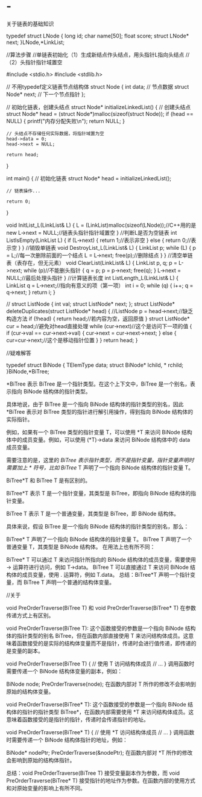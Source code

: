 # -
关于链表的基础知识

typedef struct LNode
{
	long id;
	char name[50];
	float score;
	struct LNode* next;
}LNode,*LinkList;

//算法步骤
//单链表初始化（1）生成新结点作头结点，用头指针L指向头结点 
//（2）头指针指针域置空

#include <stdio.h>
#include <stdlib.h>

// 不用typedef定义链表节点结构体
struct Node {
    int data;           // 节点数据
    struct Node* next;  // 下一个节点指针
};

// 初始化链表，创建头结点
struct Node* initializeLinkedList() {
    // 创建头结点
    struct Node* head = (struct Node*)malloc(sizeof(struct Node));
    if (head == NULL) {
        printf("内存分配失败\n");
        return NULL;
    }
    
    // 头结点不存储任何实际数据，将指针域置为空
    head->data = 0;
    head->next = NULL;

    return head;
}

int main() {
    // 初始化链表
    struct Node* head = initializeLinkedList();
    
    // 链表操作...
    
    return 0;
}


void InitList_L(LinkList& L)
{
	L = (LinkList)malloc(sizeof(LNode));//C++用的是new
	L->next = NULL;//链表头指针指针域置空
}
//判断L是否为空链表
int ListIsEmpty(LinkList L)
{
	if (L->next)
	{
		return 1;//表示非空
	}
	else
	{
		return 0;//表示空
	}
}
//销毁单链表
void DestroyList_L(LinkList& L)
{
	LinkList p;
	while (L)
	{
		p = L;//每一次删除前面的一个结点
		L = L->next;
		free(p);//删除结点
	}
}
//清空单链表（表存在，但无元素）
void ClearList(LinkList& L)
{
	LinkList p, q;
	p = L->next;
	while (p)//不能删头指针
	{
		q = p;
  		p = p->next;
		free(q);
	}
	L->next = NULL;//最后处理头指针
}
//计算链表长度
int ListLength_L(LinkList& L)
{
	LinkList q = L->next;//指向有意义的项（第一项）
	int i = 0;
	while (q)
	{
		i++;
		q = q->next;
	}
	return i;
}

//
struct ListNode {
	int val;
	struct ListNode* next;
};
struct ListNode* deleteDuplicates(struct ListNode* head)
{
	//ListNode p = head->next;//缺乏构造方法
	if (!head)
	{
		return head;//若内容为空，返回原值
	}
	struct ListNode* cur = head;//避免对head直接处理
	while (cur->next)//这个是访问下一项的值
	{
		if (cur->val == cur->next->val)
		{
			cur->next = cur->next->next;
		}
		else
		{
			cur=cur->next;//这个是移动指针位置
		}
	}
	return head;
}


//疑难解答

typedef struct BiNode
{
	TElemType data;
	struct BiNode* lchild, * rchild;
}BiNode,*BiTree;

*BiTree 表示 BiTree 是一个指针类型。在这个上下文中，BiTree 是一个别名，表示指向 BiNode 结构体的指针类型。

具体地说，由于 BiTree 是一个指向 BiNode 结构体的指针类型的别名，因此 *BiTree 表示对 BiTree 类型的指针进行解引用操作，得到指向 BiNode 结构体的实际指针。

例如，如果有一个 BiTree 类型的指针变量 T，可以使用 *T 来访问 BiNode 结构体中的成员变量。例如，可以使用 (*T)->data 来访问 BiNode 结构体中的 data 成员变量。

需要注意的是，这里的 *BiTree 表示指针类型，而不是指针变量。指针变量声明时需要加上 * 符号，比如 BiTree* T 声明了一个指向 BiNode 结构体的指针变量 T。

BiTree*T 和 BiTree T 是有区别的。

BiTree*T 表示 T 是一个指针变量，其类型是 BiTree，即指向 BiNode 结构体的指针变量。

BiTree T 表示 T 是一个普通变量，其类型是 BiTree，即 BiNode 结构体。

具体来说，假设 BiTree 是一个指向 BiNode 结构体的指针类型的别名，那么：

BiTree* T 声明了一个指向 BiNode 结构体的指针变量 T。
BiTree T 声明了一个普通变量 T，其类型是 BiNode 结构体。
在用法上也有所不同：

BiTree* T 可以通过 T 来访问指针所指向的 BiNode 结构体的成员变量，需要使用 -> 运算符进行访问，例如 T->data。
BiTree T 可以直接通过 T 来访问 BiNode 结构体的成员变量，使用 . 运算符，例如 T.data。
总结：BiTree*T 声明一个指针变量，而 BiTree T 声明一个普通的结构体变量。

//关于

void PreOrderTraverse(BiTree T) 和 void PreOrderTraverse(BiTree* T) 在参数传递方式上有区别。

void PreOrderTraverse(BiTree T): 这个函数接受的参数是一个指向 BiNode 结构体的指针类型的别名 BiTree，但在函数内部直接使用 T 来访问结构体成员。这意味着函数接受的是实际的结构体变量而不是指针，传递时会进行值传递，即传递的是变量的副本。


void PreOrderTraverse(BiTree T)
{
    // 使用 T 访问结构体成员
    // ...
}
调用函数时需要传递一个 BiNode 结构体变量的副本，例如：


BiNode node;
PreOrderTraverse(node);
在函数内部对 T 所作的修改不会影响到原始的结构体变量。

void PreOrderTraverse(BiTree* T): 这个函数接受的参数是一个指向 BiNode 结构体的指针的指针类型 BiTree*，在函数内部需要使用 *T 来访问结构体成员。这意味着函数接受的是指针的指针，传递时会传递指针的地址。


void PreOrderTraverse(BiTree* T)
{
    // 使用 *T 访问结构体成员
    // ...
}
调用函数时需要传递一个 BiNode 结构体指针的地址，例如：


BiNode* nodePtr;
PreOrderTraverse(&nodePtr);
在函数内部对 *T 所作的修改会影响到原始的结构体指针。

总结：void PreOrderTraverse(BiTree T) 接受变量副本作为参数，而 void PreOrderTraverse(BiTree* T) 接受指针的地址作为参数。在函数内部的使用方式和对原始变量的影响上有所不同。
